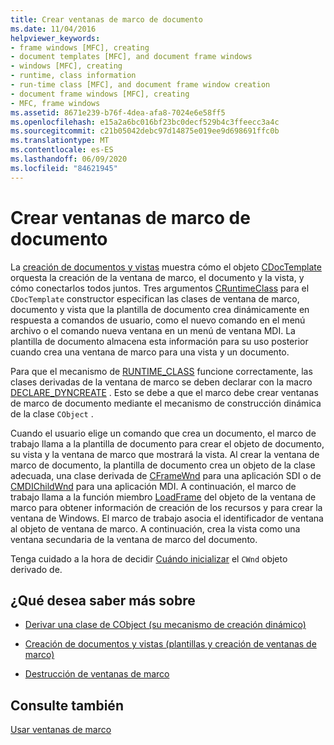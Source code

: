 ```yaml
---
title: Crear ventanas de marco de documento
ms.date: 11/04/2016
helpviewer_keywords:
- frame windows [MFC], creating
- document templates [MFC], and document frame windows
- windows [MFC], creating
- runtime, class information
- run-time class [MFC], and document frame window creation
- document frame windows [MFC], creating
- MFC, frame windows
ms.assetid: 8671e239-b76f-4dea-afa8-7024e6e58ff5
ms.openlocfilehash: e15a2a6bc016bf23bc0decf529b4c3ffeecc3a4c
ms.sourcegitcommit: c21b05042debc97d14875e019ee9d698691ffc0b
ms.translationtype: MT
ms.contentlocale: es-ES
ms.lasthandoff: 06/09/2020
ms.locfileid: "84621945"
---
```

# <a name="creating-document-frame-windows"></a>Crear ventanas de marco de documento

La [creación de documentos y vistas](document-view-creation.md) muestra cómo el objeto [CDocTemplate](reference/cdoctemplate-class.md) orquesta la creación de la ventana de marco, el documento y la vista, y cómo conectarlos todos juntos. Tres argumentos [CRuntimeClass](reference/cruntimeclass-structure.md) para el `CDocTemplate` constructor especifican las clases de ventana de marco, documento y vista que la plantilla de documento crea dinámicamente en respuesta a comandos de usuario, como el nuevo comando en el menú archivo o el comando nueva ventana en un menú de ventana MDI. La plantilla de documento almacena esta información para su uso posterior cuando crea una ventana de marco para una vista y un documento.

Para que el mecanismo de [RUNTIME_CLASS](reference/run-time-object-model-services.md#runtime_class) funcione correctamente, las clases derivadas de la ventana de marco se deben declarar con la macro [DECLARE_DYNCREATE](reference/run-time-object-model-services.md#declare_dyncreate) . Esto se debe a que el marco debe crear ventanas de marco de documento mediante el mecanismo de construcción dinámica de la clase `CObject` .

Cuando el usuario elige un comando que crea un documento, el marco de trabajo llama a la plantilla de documento para crear el objeto de documento, su vista y la ventana de marco que mostrará la vista. Al crear la ventana de marco de documento, la plantilla de documento crea un objeto de la clase adecuada, una clase derivada de [CFrameWnd](reference/cframewnd-class.md) para una aplicación SDI o de [CMDIChildWnd](reference/cmdichildwnd-class.md) para una aplicación MDI. A continuación, el marco de trabajo llama a la función miembro [LoadFrame](reference/cframewnd-class.md#loadframe) del objeto de la ventana de marco para obtener información de creación de los recursos y para crear la ventana de Windows. El marco de trabajo asocia el identificador de ventana al objeto de ventana de marco. A continuación, crea la vista como una ventana secundaria de la ventana de marco del documento.

Tenga cuidado a la hora de decidir [Cuándo inicializar](when-to-initialize-cwnd-objects.md) el `CWnd` objeto derivado de.

## <a name="what-do-you-want-to-know-more-about"></a>¿Qué desea saber más sobre

- [Derivar una clase de CObject (su mecanismo de creación dinámico)](deriving-a-class-from-cobject.md)

- [Creación de documentos y vistas (plantillas y creación de ventanas de marco)](document-view-creation.md)

- [Destrucción de ventanas de marco](destroying-frame-windows.md)

## <a name="see-also"></a>Consulte también

[Usar ventanas de marco](using-frame-windows.md)
